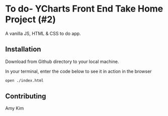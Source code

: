 # To do- YCharts Front End Take Home Project (#2)
A vanilla JS, HTML & CSS to do app.

## Installation
Download from Github directory to your local machine.

In your terminal, enter the code below to see it in action in the browser
```sh
open ./index.html
```
## Contributing
Amy Kim
